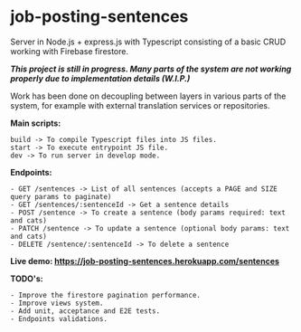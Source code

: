 # job-posting-sentences

Server in Node.js + express.js with Typescript consisting of a basic CRUD working with Firebase firestore.

***This project is still in progress. Many parts of the system are not working properly due to implementation details (W.I.P.)***

Work has been done on decoupling between layers in various parts of the system, for example with external translation services or repositories.

**Main scripts:**

    build -> To compile Typescript files into JS files.
    start -> To execute entrypoint JS file.
    dev -> To run server in develop mode.

**Endpoints:**

    - GET /sentences -> List of all sentences (accepts a PAGE and SIZE query params to paginate)
    - GET /sentences/:sentenceId -> Get a sentence details
    - POST /sentence -> To create a sentence (body params required: text and cats)
    - PATCH /sentence -> To update a sentence (optional body params: text and cats)
    - DELETE /sentence/:sentenceId -> To delete a sentence

**Live demo: https://job-posting-sentences.herokuapp.com/sentences**

**TODO's:**

    - Improve the firestore pagination performance.
    - Improve views system.
    - Add unit, acceptance and E2E tests.
    - Endpoints validations.
